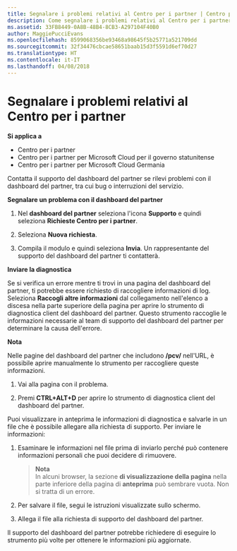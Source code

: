 ```yaml
---
title: Segnalare i problemi relativi al Centro per i partner | Centro per i partner
description: Come segnalare i problemi relativi al Centro per i partner e raccogliere informazioni di diagnostica per il nostro team di supporto.
ms.assetid: 33FB8449-0A8B-48B4-8CB3-A297104F40B0
author: MaggiePucciEvans
ms.openlocfilehash: 8599068356be93468a98645f5b25771a521709dd
ms.sourcegitcommit: 32f34476cbcae58651baab15d3f5591d6ef70d27
ms.translationtype: HT
ms.contentlocale: it-IT
ms.lasthandoff: 04/08/2018
---
```

# <a name="report-problems-with-partner-center"></a>Segnalare i problemi relativi al Centro per i partner

**Si applica a**

-  Centro per i partner
-  Centro per i partner per Microsoft Cloud per il governo statunitense
-  Centro per i partner per Microsoft Cloud Germania

Contatta il supporto del dashboard del partner se rilevi problemi con il dashboard del partner, tra cui bug o interruzioni del servizio.

**Segnalare un problema con il dashboard del partner**

1.  Nel **dashboard del partner** seleziona l'icona **Supporto** e quindi seleziona **Richieste Centro per i partner**.

2.  Seleziona **Nuova richiesta**.

3.  Compila il modulo e quindi seleziona **Invia**. Un rappresentante del supporto del dashboard del partner ti contatterà.

**Inviare la diagnostica**

Se si verifica un errore mentre ti trovi in una pagina del dashboard del partner, ti potrebbe essere richiesto di raccogliere informazioni di log. Seleziona **Raccogli altre informazioni** dal collegamento nell'elenco a discesa nella parte superiore della pagina per aprire lo strumento di diagnostica client del dashboard del partner. Questo strumento raccoglie le informazioni necessarie al team di supporto del dashboard del partner per determinare la causa dell'errore. 

**Nota**

Nelle pagine del dashboard del partner che includono **/pcv/** nell'URL, è possibile aprire manualmente lo strumento per raccogliere queste informazioni.

1.  Vai alla pagina con il problema.

2.  Premi **CTRL+ALT+D** per aprire lo strumento di diagnostica client del dashboard del partner.

Puoi visualizzare in anteprima le informazioni di diagnostica e salvarle in un file che è possibile allegare alla richiesta di supporto. Per inviare le informazioni:

1.  Esaminare le informazioni nel file prima di inviarlo perché può contenere informazioni personali che puoi decidere di rimuovere. 

    >**Nota**<br>
    In alcuni browser, la sezione **di visualizzazione della pagina** nella parte inferiore della pagina di **anteprima** può sembrare vuota. Non si tratta di un errore.

2.  Per salvare il file, segui le istruzioni visualizzate sullo schermo.

3.  Allega il file alla richiesta di supporto del dashboard del partner.

Il supporto del dashboard del partner potrebbe richiedere di eseguire lo strumento più volte per ottenere le informazioni più aggiornate.

